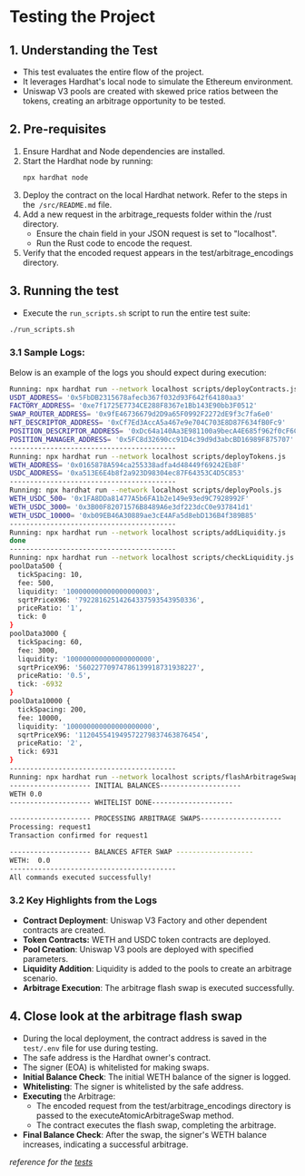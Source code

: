 # Testing the Project

## 1. Understanding the Test
- This test evaluates the entire flow of the project.
- It leverages Hardhat's local node to simulate the Ethereum environment.
- Uniswap V3 pools are created with skewed price ratios between the tokens, creating an arbitrage opportunity to be tested.

## 2. Pre-requisites
1. Ensure Hardhat and Node dependencies are installed.
2. Start the Hardhat node by running:
   ```bash
   npx hardhat node
   ```
3. Deploy the contract on the local Hardhat network. Refer to the steps in the``` /src/README.md``` file.
4. Add a new request in the arbitrage_requests folder within the /rust directory.
    - Ensure the chain field in your JSON request is set to "localhost".
    - Run the Rust code to encode the request.
5. Verify that the encoded request appears in the test/arbitrage_encodings directory.



## 3. Running the test
- Execute the ```run_scripts.sh``` script to run the entire test suite:
```bash
./run_scripts.sh
```

### 3.1 Sample Logs:
Below is an example of the logs you should expect during execution:

``` bash
Running: npx hardhat run --network localhost scripts/deployContracts.js
USDT_ADDRESS= '0x5FbDB2315678afecb367f032d93F642f64180aa3'
FACTORY_ADDRESS= '0xe7f1725E7734CE288F8367e1Bb143E90bb3F0512'
SWAP_ROUTER_ADDRESS= '0x9fE46736679d2D9a65F0992F2272dE9f3c7fa6e0'
NFT_DESCRIPTOR_ADDRESS= '0xCf7Ed3AccA5a467e9e704C703E8D87F634fB0Fc9'
POSITION_DESCRIPTOR_ADDRESS= '0xDc64a140Aa3E981100a9becA4E685f962f0cF6C9'
POSITION_MANAGER_ADDRESS= '0x5FC8d32690cc91D4c39d9d3abcBD16989F875707'
-----------------------------------------
Running: npx hardhat run --network localhost scripts/deployTokens.js
WETH_ADDRESS= '0x0165878A594ca255338adfa4d48449f69242Eb8F'
USDC_ADDRESS= '0xa513E6E4b8f2a923D98304ec87F64353C4D5C853'
-----------------------------------------
Running: npx hardhat run --network localhost scripts/deployPools.js
WETH_USDC_500= '0x1FA8DDa81477A5b6FA1b2e149e93ed9C7928992F'
WETH_USDC_3000= '0x3B00F82071576B8489A6e3df223dcC0e937841d1'
WETH_USDC_10000= '0xb09EB46A30889ae3cE4AFa5d8ebD136B4f389B85'
-----------------------------------------
Running: npx hardhat run --network localhost scripts/addLiquidity.js
done
-----------------------------------------
Running: npx hardhat run --network localhost scripts/checkLiquidity.js
poolData500 {
  tickSpacing: 10,
  fee: 500,
  liquidity: '100000000000000000003',
  sqrtPriceX96: '79228162514264337593543950336',
  priceRatio: '1',
  tick: 0
}
poolData3000 {
  tickSpacing: 60,
  fee: 3000,
  liquidity: '100000000000000000000',
  sqrtPriceX96: '56022770974786139918731938227',
  priceRatio: '0.5',
  tick: -6932
}
poolData10000 {
  tickSpacing: 200,
  fee: 10000,
  liquidity: '100000000000000000000',
  sqrtPriceX96: '112045541949572279837463876454',
  priceRatio: '2',
  tick: 6931
}
-----------------------------------------
Running: npx hardhat run --network localhost scripts/flashArbitrageSwap.js
-------------------- INITIAL BALANCES--------------------
WETH 0.0
-------------------- WHITELIST DONE--------------------

-------------------- PROCESSING ARBITRAGE SWAPS--------------------
Processing: request1
Transaction confirmed for request1

-------------------- BALANCES AFTER SWAP -------------------
WETH:  0.0
-----------------------------------------
All commands executed successfully!
```

### 3.2 Key Highlights from the Logs
- **Contract Deployment**: Uniswap V3 Factory and other dependent contracts are created.
- **Token Contracts:** WETH and USDC token contracts are deployed.
- **Pool Creation**: Uniswap V3 pools are deployed with specified parameters.
- **Liquidity Addition**: Liquidity is added to the pools to create an arbitrage scenario.
- **Arbitrage Execution**: The arbitrage flash swap is executed successfully.


## 4. Close look at the arbitrage flash swap
- During the local deployment, the contract address is saved in the ```test/.env``` file for use during testing.
- The safe address is the Hardhat owner's contract.
- The signer (EOA) is whitelisted for making swaps.
- **Initial Balance Check**: The initial WETH balance of the signer is logged.
- **Whitelisting**: The signer is whitelisted by the safe address.
- **Executing** the Arbitrage:
    - The encoded request from the test/arbitrage_encodings directory is passed to the executeAtomicArbitrageSwap method.
    - The contract executes the flash swap, completing the arbitrage.
- **Final Balance Check**: After the swap, the signer's WETH balance increases, indicating a successful arbitrage.

*reference for the [tests](https://gist.github.com/BlockmanCodes/d0068cfc56ab67925dfd4b854ffea8fc)*